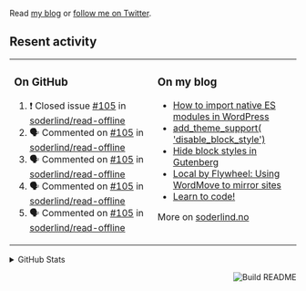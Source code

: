 Read [my blog](https://soderlind.no/) or [follow me on Twitter](https://twitter.com/soderlind).

## Resent activity

<table width="100%" border="0"><tr><td valign="top" width="49%">

### On GitHub

<!--START_SECTION:activity-->
1. ❗️ Closed issue [#105](https://github.com/soderlind/read-offline/issues/105) in [soderlind/read-offline](https://github.com/soderlind/read-offline)
2. 🗣 Commented on [#105](https://github.com/soderlind/read-offline/issues/105) in [soderlind/read-offline](https://github.com/soderlind/read-offline)
3. 🗣 Commented on [#105](https://github.com/soderlind/read-offline/issues/105) in [soderlind/read-offline](https://github.com/soderlind/read-offline)
4. 🗣 Commented on [#105](https://github.com/soderlind/read-offline/issues/105) in [soderlind/read-offline](https://github.com/soderlind/read-offline)
5. 🗣 Commented on [#105](https://github.com/soderlind/read-offline/issues/105) in [soderlind/read-offline](https://github.com/soderlind/read-offline)
<!--END_SECTION:activity-->

</td><td valign="top" width="49%">

### On my blog

<!-- BLOG:START -->
- [How to import native ES modules in WordPress](https://soderlind.no/how-to-import-native-es-modules-in-wordpress/)
- [add_theme_support( 'disable_block_style')](https://soderlind.no/add-theme-support-disable-block-style/)
- [Hide block styles in Gutenberg](https://soderlind.no/hide-block-styles-in-gutenberg/)
- [Local by Flywheel: Using WordMove to mirror sites](https://soderlind.no/local-by-flywheel-using-wordmove-to-mirror-sites/)
- [Learn to code!](https://soderlind.no/learn-to-code/)
<!-- BLOG:END -->

More on [soderlind.no](https://soderlind.no/)
</td></tr></table>

<details>
  <summary>GitHub Stats</summary>

  <img align="left" alt="Soderlind's GitHub Stats" src="https://github-readme-stats-d1emiyjuh.vercel.app/api?username=soderlind&show_icons=true&hide_border=true&count_private=true" />
  <img align="left" alt="Soderlind's Languages Stats" src="https://github-readme-stats-d1emiyjuh.vercel.app/api/top-langs/?username=soderlind" />

</details>

<a href="https://github.com/soderlind/soderlind/actions"><img src="https://github.com/soderlind/soderlind/workflows/Build%20README/badge.svg" align="right" alt="Build README"></a>

